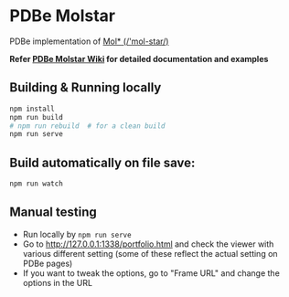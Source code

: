 # PDBe Molstar

PDBe implementation of [Mol\* (/'mol-star/)](https://github.com/molstar/molstar)

**Refer [PDBe Molstar Wiki](https://github.com/PDBeurope/pdbe-molstar/wiki) for detailed documentation and examples**

## Building & Running locally

```sh
npm install
npm run build
# npm run rebuild  # for a clean build
npm run serve
```

## Build automatically on file save:

```sh
npm run watch
```

## Manual testing

- Run locally by `npm run serve`
- Go to <http://127.0.0.1:1338/portfolio.html> and check the viewer with various different setting (some of these reflect the actual setting on PDBe pages)
- If you want to tweak the options, go to "Frame URL" and change the options in the URL

